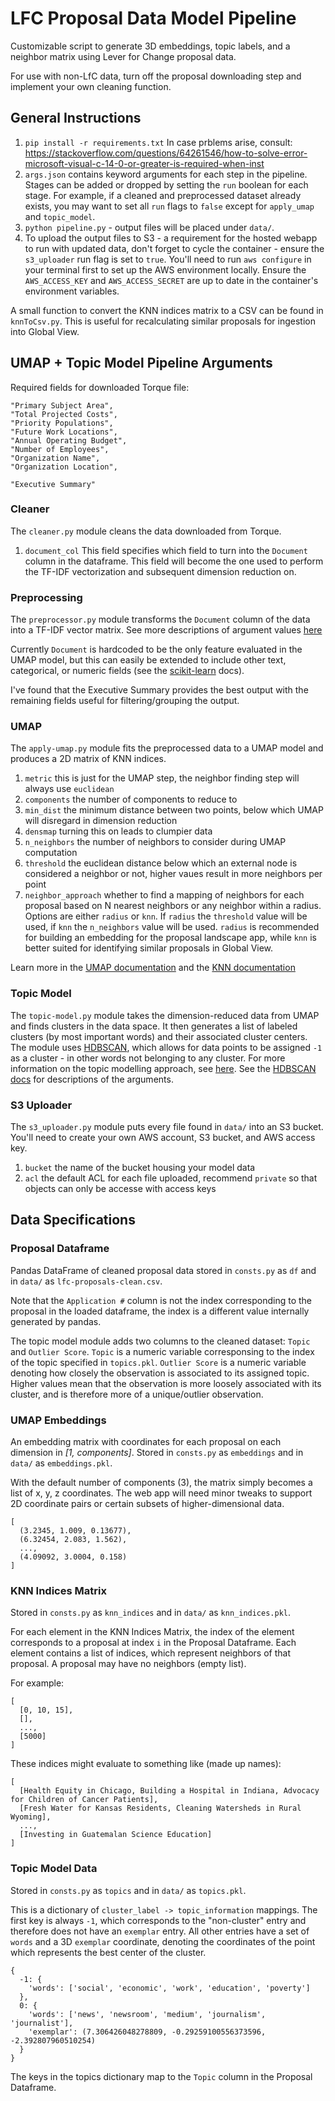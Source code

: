 # LFC Proposal Data Model Pipeline

Customizable script to generate 3D embeddings, topic labels, and a neighbor matrix using Lever for Change proposal data.

For use with non-LfC data, turn off the proposal downloading step and implement your own cleaning function.

## General Instructions

1. `pip install -r requirements.txt` In case prblems arise, consult: https://stackoverflow.com/questions/64261546/how-to-solve-error-microsoft-visual-c-14-0-or-greater-is-required-when-inst
2. `args.json` contains keyword arguments for each step in the pipeline. Stages can be added or dropped by setting the `run` boolean for each stage. For example, if a cleaned and preprocessed dataset already exists, you may want to set all  `run` flags to `false` except for `apply_umap` and `topic_model`.
3. `python pipeline.py` - output files will be placed under `data/`.
4. To upload the output files to S3 - a requirement for the hosted webapp to run with updated data, don't forget to cycle the container - ensure the `s3_uploader` run flag is set to `true`. You'll need to run `aws configure` in your terminal first to set up the AWS environment locally. Ensure the `AWS_ACCESS_KEY` and `AWS_ACCESS_SECRET` are up to date in the container's environment variables.

A small function to convert the KNN indices matrix to a CSV can be found in `knnToCsv.py`. This is useful for recalculating similar proposals for ingestion into Global View.

## UMAP + Topic Model Pipeline Arguments

Required fields for downloaded Torque file:

```
"Primary Subject Area",
"Total Projected Costs",
"Priority Populations",
"Future Work Locations",
"Annual Operating Budget",
"Number of Employees",
"Organization Name", 
"Organization Location",

"Executive Summary"
```

### Cleaner

The `cleaner.py` module cleans the data downloaded from Torque.

1. `document_col` This field specifies which field to turn into the `Document` column in the dataframe. This field will become the one used to perform the TF-IDF vectorization and subsequent dimension reduction on.

### Preprocessing

The `preprocessor.py` module transforms the `Document` column of the data into a TF-IDF vector matrix.
See more descriptions of argument values [here](https://scikit-learn.org/stable/modules/generated/sklearn.feature_extraction.text.TfidfVectorizer.html)

Currently `Document` is hardcoded to be the only feature evaluated in the UMAP model, but this can easily be extended to include other text, categorical, or numeric fields (see the [scikit-learn](https://scikit-learn.org/stable/modules/generated/sklearn.compose.ColumnTransformer.html#sklearn.compose.ColumnTransformer) docs). 

I've found that the Executive Summary provides the best output with the remaining fields useful for filtering/grouping the output.

### UMAP

The `apply-umap.py` module fits the preprocessed data to a UMAP model and produces a 2D matrix of KNN indices.

1. `metric` this is just for the UMAP step, the neighbor finding step will always use `euclidean`
2. `components` the number of components to reduce to
3. `min_dist` the minimum distance between two points, below which UMAP will disregard in dimension reduction
4. `densmap` turning this on leads to clumpier data
5. `n_neighbors` the number of neighbors to consider during UMAP computation
6. `threshold` the euclidean distance below which an external node is considered a neighbor or not, higher vaues result in more neighbors per point
7. `neighbor_approach` whether to find a mapping of neighbors for each proposal based on N nearest neighbors or any neighbor within a radius. Options are either `radius` or `knn`. If `radius` the `threshold` value will be used, if `knn` the `n_neighbors` value will be used. `radius` is recommended for building an embedding for the proposal landscape app, while `knn` is better suited for identifying similar proposals in Global View.

Learn more in the [UMAP documentation](https://umap-learn.readthedocs.io/en/latest/parameters.html) and the [KNN documentation](https://umap-learn.readthedocs.io/en/latest/api.html#umap.umap_.nearest_neighbors)

### Topic Model

The `topic-model.py` module takes the dimension-reduced data from UMAP and finds clusters in the data space. It then generates a list of labeled clusters (by most important words) and their associated cluster centers. The module uses [HDBSCAN](https://hdbscan.readthedocs.io/en/latest/index.html), which allows for data points to be assigned `-1` as a cluster - in other words not belonging to any cluster. For more information on the topic modelling approach, see [here](https://www.kdnuggets.com/2020/11/topic-modeling-bert.html). See the [HDBSCAN docs](https://hdbscan.readthedocs.io/en/latest/parameter_selection.html) for descriptions of the arguments.

### S3 Uploader

The `s3_uploader.py` module puts every file found in `data/` into an S3 bucket. You'll need to create your own AWS account, S3 bucket, and AWS access key. 

1. `bucket` the name of the bucket housing your model data
2. `acl` the default ACL for each file uploaded, recommend `private` so that objects can only be accesse with access keys

## Data Specifications

### Proposal Dataframe

Pandas DataFrame of cleaned proposal data stored in `consts.py` as `df` and in `data/` as `lfc-proposals-clean.csv`. 

Note that the `Application #` column is not the index corresponding to the proposal in the loaded dataframe, the index is a different value internally generated by pandas.

The topic model module adds two columns to the cleaned dataset: `Topic` and `Outlier Score`. `Topic` is a numeric variable corresponsing to the index of the topic specified in `topics.pkl`. `Outlier Score` is a numeric variable denoting how closely the observation is associated to its assigned topic. Higher values mean that the observation is more loosely associated with its cluster, and is therefore more of a unique/outlier observation.

### UMAP Embeddings

An embedding matrix with coordinates for each proposal on each dimension in _[1, components]_. Stored in `consts.py` as `embeddings` and in `data/` as `embeddings.pkl`.

With the default number of components (3), the matrix simply becomes a list of x, y, z coordinates. The web app will need minor tweaks to support 2D coordinate pairs or certain subsets of higher-dimensional data.

```
[
  (3.2345, 1.009, 0.13677),
  (6.32454, 2.083, 1.562),
  ...,
  (4.09092, 3.0004, 0.158)
]
```

### KNN Indices Matrix

Stored in `consts.py` as `knn_indices` and in `data/` as `knn_indices.pkl`.

For each element in the KNN Indices Matrix, the index of the element corresponds to a proposal at index `i` in the Proposal Dataframe. Each element contains a list of indices, which represent neighbors of that proposal. A proposal may have no neighbors (empty list).

For example:

```
[
  [0, 10, 15],
  [],
  ...,
  [5000]
]
```

These indices might evaluate to something like (made up names):

```
[
  [Health Equity in Chicago, Building a Hospital in Indiana, Advocacy for Children of Cancer Patients],
  [Fresh Water for Kansas Residents, Cleaning Watersheds in Rural Wyoming],
  ...,
  [Investing in Guatemalan Science Education]
]
```

### Topic Model Data

Stored in `consts.py` as `topics` and in `data/` as `topics.pkl`.

This is a dictionary of `cluster_label -> topic_information` mappings. The first key is always `-1`, which corresponds to the "non-cluster" entry and therefore does not have an `exemplar` entry. All other entries have a set of `words` and a 3D `exemplar` coordinate, denoting the coordinates of the point which represents the best center of the cluster.

```
{
  -1: {
    'words': ['social', 'economic', 'work', 'education', 'poverty']
  },
  0: {
    'words': ['news', 'newsroom', 'medium', 'journalism', 'journalist'], 
    'exemplar': (7.306426048278809, -0.29259100556373596, -2.392807960510254)
  }
}
```

The keys in the topics dictionary map to the `Topic` column in the Proposal Dataframe.